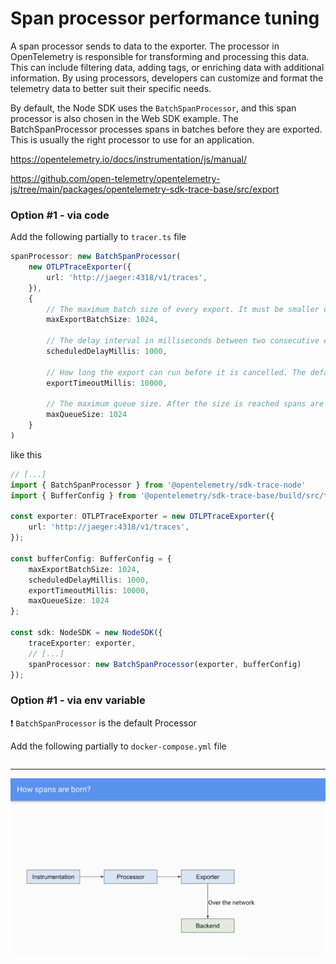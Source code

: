 # Span processor performance tuning

A span processor sends to data to the exporter.
The processor in OpenTelemetry is responsible for transforming and processing this data. This can include filtering data, adding tags, or enriching data with additional information. By using processors, developers can customize and format the telemetry data to better suit their specific needs.

By default, the Node SDK uses the `BatchSpanProcessor`, and this span processor is also chosen in the Web SDK example. The BatchSpanProcessor processes spans in batches before they are exported. This is usually the right processor to use for an application.

https://opentelemetry.io/docs/instrumentation/js/manual/

https://github.com/open-telemetry/opentelemetry-js/tree/main/packages/opentelemetry-sdk-trace-base/src/export

### Option #1 - via code
Add the following partially to `tracer.ts` file

```typescript
spanProcessor: new BatchSpanProcessor(
    new OTLPTraceExporter({
        url: 'http://jaeger:4318/v1/traces',
    }), 
    {
        // The maximum batch size of every export. It must be smaller or equal to maxQueueSize. The default value is 512.
        maxExportBatchSize: 1024,
    
        // The delay interval in milliseconds between two consecutive exports. The default value is 5000ms.
        scheduledDelayMillis: 1000,
    
        // How long the export can run before it is cancelled. The default value is 30000ms
        exportTimeoutMillis: 10000,
    
        // The maximum queue size. After the size is reached spans are dropped. The default value is 2048.
        maxQueueSize: 1024
    }
)
```

like this

```typescript
// [...]
import { BatchSpanProcessor } from '@opentelemetry/sdk-trace-node'
import { BufferConfig } from '@opentelemetry/sdk-trace-base/build/src/types';

const exporter: OTLPTraceExporter = new OTLPTraceExporter({
    url: 'http://jaeger:4318/v1/traces',
});

const bufferConfig: BufferConfig = {
    maxExportBatchSize: 1024,
    scheduledDelayMillis: 1000,
    exportTimeoutMillis: 10000,
    maxQueueSize: 1024
};

const sdk: NodeSDK = new NodeSDK({
    traceExporter: exporter,
    // [...]
    spanProcessor: new BatchSpanProcessor(exporter, bufferConfig)
});
```

### Option #1 - via env variable 

❗ `BatchSpanProcessor` is the default Processor

Add the following partially to `docker-compose.yml` file

```yml

```

---

![qr-code](./assets/processor.png)
